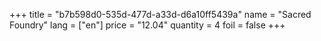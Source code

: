 +++
title = "b7b598d0-535d-477d-a33d-d6a10ff5439a"
name = "Sacred Foundry"
lang = ["en"]
price = "12.04"
quantity = 4
foil = false
+++
